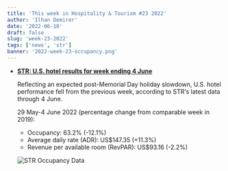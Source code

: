 ```yaml
---
title: 'This week in Hospitality & Tourism #23 2022'
author: 'Ilhan Demirer'
date: '2022-06-10'
draft: false
slug: 'week-23-2022'
tags: ['news', 'str']
banner: '2022-week-23-occupancy.png'
---
```


- **[STR: U.S. hotel results for week ending 4 June](https://str.com/press-release/str-us-hotel-results-week-ending-4-june)**

  Reflecting an expected post-Memorial Day holiday slowdown, U.S. hotel performance fell from the previous week, according to STR‘s latest data through 4 June.

  29 May-4 June 2022 (percentage change from comparable week in 2019):

  - Occupancy: 63.2% (-12.1%)
  - Average daily rate (ADR): US$147.35 (+11.3%)
  - Revenue per available room (RevPAR): US$93.16 (-2.2%)

  ![STR Occupancy Data](/images/blogimages/2022-week-23-occupancy.png)
